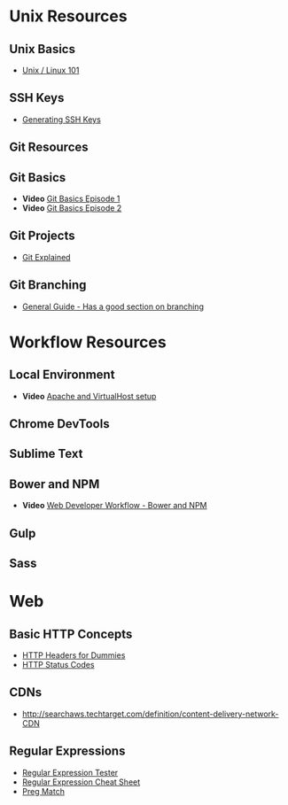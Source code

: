 # Unix Resources

## Unix Basics
- [Unix / Linux 101](http://youtu.be/yTJyTQkRgjU)

## SSH Keys
- [Generating SSH Keys](https://help.github.com/articles/generating-ssh-keys/)




## Git Resources

## Git Basics
- __Video__ [Git Basics Episode 1](http://git-scm.com/video/what-is-version-control)
- __Video__ [Git Basics Episode 2](http://git-scm.com/video/what-is-git)

## Git Projects
- [Git Explained](http://dotnet.dzone.com/articles/intro-git)

## Git Branching
- [General Guide - Has a good section on branching](http://rogerdudler.github.io/git-guide/)




# Workflow Resources

## Local Environment
- __Video__ [Apache and VirtualHost setup](http://youtu.be/5hkyWkxFVLs)

## Chrome DevTools

## Sublime Text

## Bower and NPM
- __Video__ [Web Developer Workflow - Bower and NPM](https://www.youtube.com/watch?v=cQV-v7RJRnw&list=UUZi-0WJPUNb_LQocFMJw5dA)

## Gulp

## Sass




# Web

## Basic HTTP Concepts
- [HTTP Headers for Dummies](http://code.tutsplus.com/tutorials/http-headers-for-dummies--net-8039)
- [HTTP Status Codes](http://en.wikipedia.org/wiki/List_of_HTTP_status_codes)

## CDNs
- http://searchaws.techtarget.com/definition/content-delivery-network-CDN

## Regular Expressions
- [Regular Expression Tester](http://rubular.com/)
- [Regular Expression Cheat Sheet](bit.ly/1BffjFC)
- [Preg Match](http://php.net/manual/en/function.preg-match.php)



